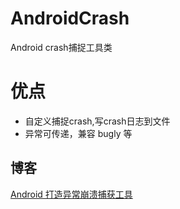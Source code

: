 # AndroidCrash
Android crash捕捉工具类

# 优点
- 自定义捕捉crash,写crash日志到文件
- 异常可传递，兼容 bugly 等

## 博客

[Android 打造异常崩溃捕获工具](https://blog.csdn.net/zhaoyanjun6/article/details/112476811)
